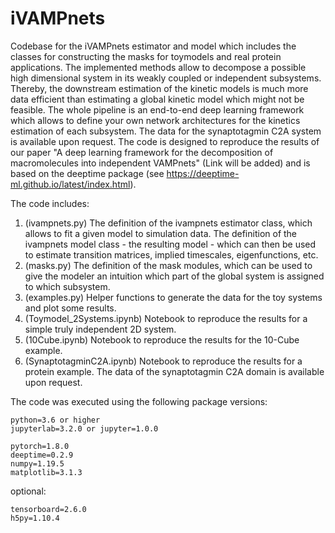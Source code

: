 # iVAMPnets

Codebase for the iVAMPnets estimator and model which includes the classes for constructing the masks for toymodels and real protein applications.
The implemented methods allow to decompose a possible high dimensional system in its weakly coupled or independent subsystems. Thereby, the downstream estimation of the kinetic models is much more data efficient than estimating a global kinetic model which might not be feasible. The whole pipeline is an end-to-end deep learning framework which allows to define your own network architectures for the kinetics estimation of each subsystem. 
The data for the synaptotagmin C2A system is available upon request. The code is designed to reproduce the results of our paper "A deep learning framework for the decomposition of macromolecules into independent VAMPnets" (Link will be added) and is based on the deeptime package (see https://deeptime-ml.github.io/latest/index.html). 

The code includes:
1. (ivampnets.py) The definition of the ivampnets estimator class, which allows to fit a given model to simulation data. The definition of the ivampnets model class - the resulting model - which can then be used to estimate transition matrices, implied timescales, eigenfunctions, etc.
2. (masks.py) The definition of the mask modules, which can be used to give the modeler an intuition which part of the global system is assigned to which subsystem.
3. (examples.py) Helper functions to generate the data for the toy systems and plot some results.
4. (Toymodel_2Systems.ipynb) Notebook to reproduce the results for a simple truly independent 2D system. 
5. (10Cube.ipynb) Notebook to reproduce the results for the 10-Cube example.
6. (SynaptotagminC2A.ipynb) Notebook to reproduce the results for a protein example. The data of the synaptotagmin C2A domain is available upon request.

The code was executed using the following package versions:

```
python=3.6 or higher
jupyterlab=3.2.0 or jupyter=1.0.0

pytorch=1.8.0
deeptime=0.2.9
numpy=1.19.5
matplotlib=3.1.3
```
optional:
```
tensorboard=2.6.0
h5py=1.10.4
```

